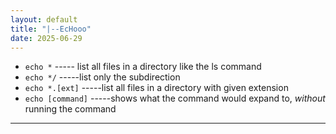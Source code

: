 ```yaml
---
layout: default
title: "|--EcHooo"
date: 2025-06-29
---
```


- `echo *` ----- list all files in a directory like the ls command
- `echo */` -----list only the subdirection
- `echo *.[ext]` -----list all files in a directory with given extension
- `echo [command]` -----shows what the command would expand to, *without* running the command

---

